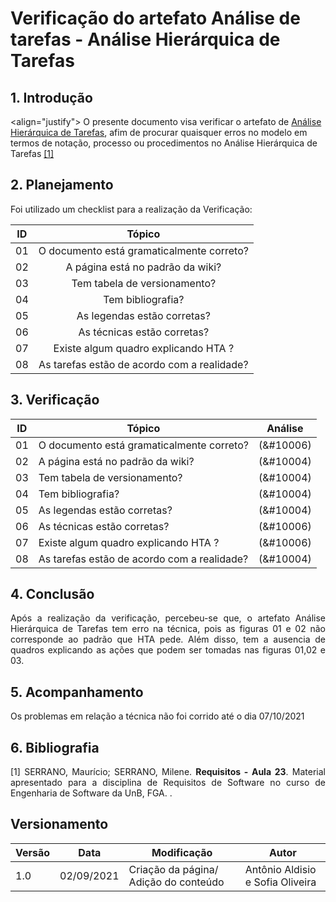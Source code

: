 # Verificação do artefato Análise de tarefas - Análise Hierárquica de Tarefas


## 1. Introdução
<align="justify">
O presente documento visa verificar o artefato de <a href = "2021.1-FindGlocal/requisitos/HTA/">Análise Hierárquica de Tarefas</a>, afim de procurar quaisquer erros no modelo em termos de notação, processo ou procedimentos no Análise Hierárquica de Tarefas <a href="#Bibliografia">[1]</a></p>
</p>

## 2. Planejamento 
<p  align="justify">Foi utilizado um checklist para a realização da Verificação:</p>

<center>

| ID| Tópico |
|:--:|:--:|
| 01 | O documento está gramaticalmente correto? |
| 02 | A página está no padrão da wiki? |
| 03 | Tem tabela de versionamento? |
| 04 | Tem bibliografia? |
| 05 | As legendas estão corretas? |
| 06 | As técnicas estão corretas? | 
| 07 | Existe algum quadro explicando HTA ? | 
| 08 | As tarefas estão de acordo com a realidade? |


</center>

## 3. Verificação

<center>

| ID| Tópico | Análise |
|:-:|--|:-:|
| 01 | O documento está gramaticalmente correto? | (&#10006) |
| 02 | A página está no padrão da wiki? | (&#10004) |
| 03 | Tem tabela de versionamento? | (&#10004) |
| 04 | Tem bibliografia? | (&#10004) |
| 05 | As legendas estão corretas? | (&#10004) | 
| 06 | As técnicas estão corretas? |  (&#10006) |
| 07 | Existe algum quadro explicando HTA ?| (&#10006) |
| 08 | As tarefas estão de acordo com a realidade? |  (&#10004) |


</center>

## 4. Conclusão

<p align="justify">
Após a realização da verificação, percebeu-se que, o artefato Análise Hierárquica de Tarefas tem erro na técnica, pois as figuras 01 e 02 não corresponde ao padrão que HTA pede. Além disso, tem a ausencia de quadros explicando as ações que podem ser tomadas nas figuras 01,02 e 03.
</p>


## 5. Acompanhamento

<p align="justify">
Os problemas em relação a técnica não foi corrido até o dia 07/10/2021
</p>

## 6. Bibliografia <a id="Bibliografia"></a>
<p align = "justify"> [1] SERRANO, Maurício; SERRANO, Milene. <strong>Requisitos - Aula 23</strong>. Material apresentado para a disciplina de Requisitos de Software no curso de Engenharia de Software da UnB, FGA. </a> .</p>


## Versionamento
<center>

| Versão | Data | Modificação | Autor |
|--|--|--|--|
| 1.0 | 02/09/2021 | Criação da página/ Adição do conteúdo | Antônio Aldisio e  Sofia  Oliveira|

</center>
